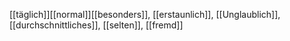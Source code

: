 [[täglich]][[normal]][[besonders]], [[erstaunlich]], [[Unglaublich]], [[durchschnittliches]], [[selten]], [[fremd]]